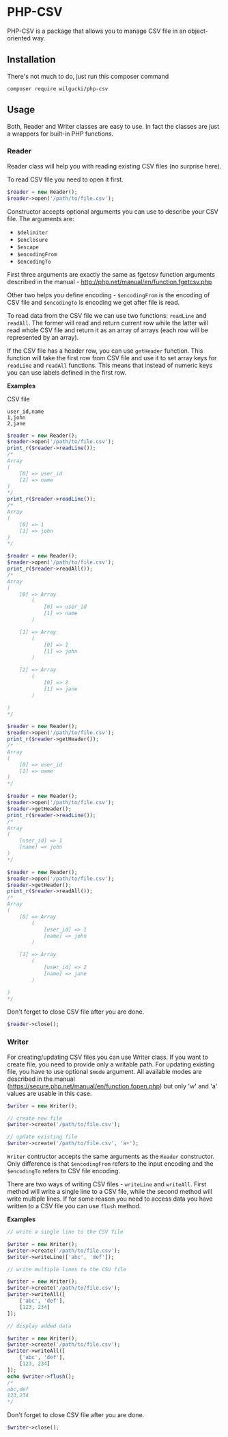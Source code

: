 # PHP-CSV

PHP-CSV is a package that allows you to manage CSV file in an object-oriented way.

## Installation

There's not much to do, just run this composer command

```
composer require wilgucki/php-csv
```

## Usage

Both, Reader and Writer classes are easy to use. In fact the classes are just a wrappers for built-in PHP functions.

### Reader

Reader class will help you with reading existing CSV files (no surprise here).

To read CSV file you need to open it first.

```php
$reader = new Reader();
$reader->open('/path/to/file.csv');
```

Constructor accepts optional arguments you can use to describe your CSV file. The arguments are:

* `$delimiter`
* `$enclosure`
* `$escape`
* `$encodingFrom`
* `$encodingTo`

First three arguments are exactly the same as fgetcsv function arguments described in the manual - http://php.net/manual/en/function.fgetcsv.php

Other two helps you define encoding - `$encodingFrom` is the encoding of CSV file and `$encodingTo` is encoding we get after file is read.

To read data from the CSV file we can use two functions: `readLine` and `readAll`. The former will read and return current row while the latter will
read whole CSV file and return it as an array of arrays (each row will be represented by an array).

If the CSV file has a header row, you can use `getHeader` function. This function will take the first row from CSV file and use it to set array keys
for `readLine` and `readAll` functions. This means that instead of numeric keys you can use labels defined in the first row.

**Examples**

CSV file
```
user_id,name
1,john
2,jane
```


```php
$reader = new Reader();
$reader->open('/path/to/file.csv');
print_r($reader->readLine());
/*
Array
(
    [0] => user_id
    [1] => name
)
*/
print_r($reader->readLine());
/*
Array
(
    [0] => 1
    [1] => john
)
*/

```

```php
$reader = new Reader();
$reader->open('/path/to/file.csv');
print_r($reader->readAll());
/*
Array
(
    [0] => Array
        (
            [0] => user_id
            [1] => name
        )

    [1] => Array
        (
            [0] => 1
            [1] => john
        )

    [2] => Array
        (
            [0] => 2
            [1] => jane
        )

)
*/
```

```php
$reader = new Reader();
$reader->open('/path/to/file.csv');
print_r($reader->getHeader());
/*
Array
(
    [0] => user_id
    [1] => name
)
*/

```

```php
$reader = new Reader();
$reader->open('/path/to/file.csv');
$reader->getHeader();
print_r($reader->readLine());
/*
Array
(
    [user_id] => 1
    [name] => john
)
*/

```

```php
$reader = new Reader();
$reader->open('/path/to/file.csv');
$reader->getHeader();
print_r($reader->readAll());
/*
Array
(
    [0] => Array
        (
            [user_id] => 1
            [name] => john
        )

    [1] => Array
        (
            [user_id] => 2
            [name] => jane
        )

)
*/

```

Don't forget to close CSV file after you are done.

```php
$reader->close();
```

### Writer

For creating/updating CSV files you can use Writer class. If you want to create file, you need to provide only a writable path.
For updating existing file, you have to use optional `$mode` argument. All available modes are described in the manual
(https://secure.php.net/manual/en/function.fopen.php) but only 'w' and 'a' values are usable in this case.

```php
$writer = new Writer();

// create new file
$writer->create('/path/to/file.csv');

// update existing file
$writer->create('/path/to/file.csv', 'a+');
```

`Writer` contructor accepts the same arguments as the `Reader` constructor. Only difference is that `$encodingFrom` refers to the input encoding and the 
`$encodingTo` refers to CSV file encoding.

There are two ways of writing CSV files - `writeLine` and `writeAll`. First method will write a single line to a CSV file, while the second method will
write multiple lines. If for some reason you need to access data you have written to a CSV file you can use `flush` method.

**Examples**

```php
// write a single line to the CSV file

$writer = new Writer();
$writer->create('/path/to/file.csv');
$writer->writeLine(['abc', 'def']);
```

```php
// write multiple lines to the CSV file

$writer = new Writer();
$writer->create('/path/to/file.csv');
$writer->writeAll([
    ['abc', 'def'],
    [123, 234]
]);
```

```php
// display added data

$writer = new Writer();
$writer->create('/path/to/file.csv');
$writer->writeAll([
    ['abc', 'def'],
    [123, 234]
]);
echo $writer->flush();
/*
abc,def
123,234
*/
```

Don't forget to close CSV file after you are done.

```php
$writer->close();
```
